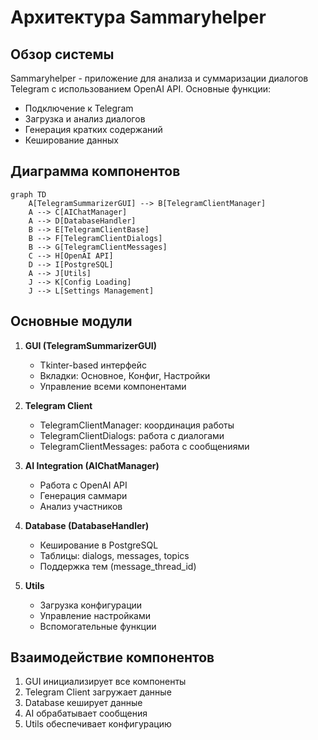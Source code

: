 # Архитектура Sammaryhelper

## Обзор системы
Sammaryhelper - приложение для анализа и суммаризации диалогов Telegram с использованием OpenAI API. Основные функции:
- Подключение к Telegram
- Загрузка и анализ диалогов
- Генерация кратких содержаний
- Кеширование данных

## Диаграмма компонентов
```mermaid
graph TD
    A[TelegramSummarizerGUI] --> B[TelegramClientManager]
    A --> C[AIChatManager]
    A --> D[DatabaseHandler]
    B --> E[TelegramClientBase]
    B --> F[TelegramClientDialogs]
    B --> G[TelegramClientMessages]
    C --> H[OpenAI API]
    D --> I[PostgreSQL]
    A --> J[Utils]
    J --> K[Config Loading]
    J --> L[Settings Management]
```

## Основные модули
1. **GUI (TelegramSummarizerGUI)**
   - Tkinter-based интерфейс
   - Вкладки: Основное, Конфиг, Настройки
   - Управление всеми компонентами

2. **Telegram Client**
   - TelegramClientManager: координация работы
   - TelegramClientDialogs: работа с диалогами
   - TelegramClientMessages: работа с сообщениями

3. **AI Integration (AIChatManager)**
   - Работа с OpenAI API
   - Генерация саммари
   - Анализ участников

4. **Database (DatabaseHandler)**
   - Кеширование в PostgreSQL
   - Таблицы: dialogs, messages, topics
   - Поддержка тем (message_thread_id)

5. **Utils**
   - Загрузка конфигурации
   - Управление настройками
   - Вспомогательные функции

## Взаимодействие компонентов
1. GUI инициализирует все компоненты
2. Telegram Client загружает данные
3. Database кеширует данные
4. AI обрабатывает сообщения
5. Utils обеспечивает конфигурацию